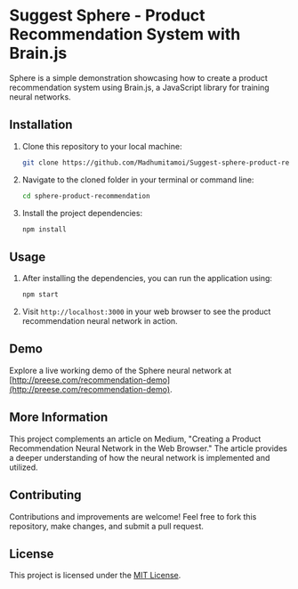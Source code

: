 
# Suggest Sphere - Product Recommendation System with Brain.js

Sphere is a simple demonstration showcasing how to create a product recommendation system using Brain.js, a JavaScript library for training neural networks. 

## Installation

1. Clone this repository to your local machine:

   ```bash
   git clone https://github.com/Madhumitamoi/Suggest-sphere-product-recommendation.git
   ```

2. Navigate to the cloned folder in your terminal or command line:

   ```bash
   cd sphere-product-recommendation
   ```

3. Install the project dependencies:

   ```bash
   npm install
   ```

## Usage

1. After installing the dependencies, you can run the application using:

   ```bash
   npm start
   ```

2. Visit `http://localhost:3000` in your web browser to see the product recommendation neural network in action.

## Demo

Explore a live working demo of the Sphere neural network at [http://preese.com/recommendation-demo](http://preese.com/recommendation-demo).

## More Information

This project complements an article on Medium, "Creating a Product Recommendation Neural Network in the Web Browser." The article provides a deeper understanding of how the neural network is implemented and utilized.

## Contributing

Contributions and improvements are welcome! Feel free to fork this repository, make changes, and submit a pull request.

## License

This project is licensed under the [MIT License](LICENSE).

